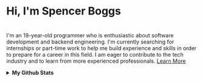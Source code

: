 # Hi, I'm Spencer Boggs

#

I'm an 19-year-old programmer who is enthusiastic about software development and backend engineering. I'm currently searching for internships or part-time work to help me build experience and skills in order to prepare for a career in this field. I am eager to contribute to the tech industry and to learn from more experienced professionals.
[Learn More](https://spencerboggs.github.io)

<details>
  <Summary><b>My Github Stats</b></Summary>

<div align="center">

  <!-- General Stats -->
  <a href="https://github.com/spencerboggs?tab=repositories#gh-dark-mode-only">
    <img src="https://github-readme-stats.vercel.app/api?username=spencerboggs&show_icons=true&icon_color=ffffff&layout=compact&custom_title=General+Stats&disable_animations=true&card_width=300&include_all_commits=true&theme=dark&hide_border=true&bg_color=00000000&hide_rank=true&hide=contribs&line_height=24&text_bold=true#gh-dark-mode-only" alt="GitHub Stats Dark" /></a><a href="https://github.com/spencerboggs?tab=repositories#gh-light-mode-only">
    <img src="https://github-readme-stats.vercel.app/api?username=spencerboggs&show_icons=true&icon_color=000000&layout=compact&custom_title=General+Stats&disable_animations=true&card_width=300&include_all_commits=true&theme=default&hide_border=true&bg_color=00000000&hide_rank=true&hide=contribs&line_height=24&text_bold=true#gh-light-mode-only" alt="GitHub Stats Light" />
  </a>

  <!-- Top Languages -->
  <a href="https://github.com/spencerboggs?tab=repositories#gh-dark-mode-only">
    <img src="https://github-readme-stats.vercel.app/api/top-langs?username=spencerboggs&show_icons=true&icon_color=ffffff&layout=compact&custom_title=Top+Languages&disable_animations=true&card_width=375&include_all_commits=true&theme=dark&hide_border=true&bg_color=00000000&hide_rank=true&size_weight=0.3&count_weight=0.7#gh-dark-mode-only" alt="Language Stats Dark" /></a><a href="https://github.com/spencerboggs?tab=repositories#gh-light-mode-only">
    <img src="https://github-readme-stats.vercel.app/api/top-langs?username=spencerboggs&show_icons=true&icon_color=ffffff&layout=compact&custom_title=Top+Languages&disable_animations=true&card_width=375&include_all_commits=true&theme=default&hide_border=true&bg_color=00000000&hide_rank=true&size_weight=0.3&count_weight=0.7#gh-light-mode-only" alt="Language Stats Light" />
  </a>

  <!-- Contribution Graph -->
  <a href="https://github.com/spencerboggs?tab=repositories#gh-dark-mode-only">
    <img src="https://github-readme-activity-graph.vercel.app/graph?username=spencerboggs&custom_title=Contribution%20Graph&hide_border=true&bg_color=00000000&line=dddddd&point=ffffff&color=ffffff&title_color=ffffff&area=true&days=20" alt="GitHub Activity Graph Dark" width="80%"/></a><a href="https://github.com/spencerboggs?tab=repositories#gh-light-mode-only">
    <img src="https://github-readme-activity-graph.vercel.app/graph?username=spencerboggs&custom_title=Contribution%20Graph&hide_border=true&bg_color=00000000&line=121212&point=000000&color=000000&title_color=000000&area=true&days=20" alt="GitHub Activity Graph Light" width="80%"/>
  </a>

</div>


<!--
[![GitHub Stats](http://github-profile-summary-cards.vercel.app/api/cards/profile-details?username=spencerboggs&theme=transparent)](https://github.com/spencerboggs?tab=repositories)
-->

<!--
</details>
<details>
  <summary><b>Featured Projects</b></summary>
  <br>
  
[![clone-all-repos Dark](https://github-readme-stats.vercel.app/api/pin/?username=spencerboggs&description_lines_count=2&show_owner=true&theme=dark&title_color=ADD8E6&bg_color=00000000&icon_color=ffffff&border_radius=0&repo=clone-all-repos#gh-dark-mode-only)](https://github.com/spencerboggs/clone-all-repos#gh-dark-mode-only)
[![clone-all-repos Light](https://github-readme-stats.vercel.app/api/pin/?username=spencerboggs&description_lines_count=2&show_owner=true&theme=dark&title_color=7580e6&bg_color=00000000&icon_color=404040&text_color=404040&border_color=a0a0a0&border_radius=0&repo=clone-all-repos#gh-light-mode-only)](https://github.com/spencerboggs/clone-all-repos#gh-light-mode-only)
[![file-tree-explorer Dark](https://github-readme-stats.vercel.app/api/pin/?username=spencerboggs&description_lines_count=2&show_owner=true&theme=dark&title_color=ADD8E6&bg_color=00000000&icon_color=ffffff&border_radius=0&repo=file-tree-explorer#gh-dark-mode-only)](https://github.com/spencerboggs/file-tree-explorer#gh-dark-mode-only)
[![file-tree-explorer Light](https://github-readme-stats.vercel.app/api/pin/?username=spencerboggs&description_lines_count=2&show_owner=true&theme=dark&title_color=7580e6&bg_color=00000000&icon_color=404040&text_color=404040&border_color=a0a0a0&border_radius=0&repo=file-tree-explorer#gh-light-mode-only)](https://github.com/spencerboggs/file-tree-explorer#gh-light-mode-only)
[![github-osint Dark](https://github-readme-stats.vercel.app/api/pin/?username=spencerboggs&description_lines_count=2&show_owner=true&theme=dark&title_color=ADD8E6&bg_color=00000000&icon_color=ffffff&border_radius=0&repo=github-osint#gh-dark-mode-only)](https://github.com/spencerboggs/github-osint#gh-dark-mode-only)
[![github-osint Light](https://github-readme-stats.vercel.app/api/pin/?username=spencerboggs&description_lines_count=2&show_owner=true&theme=dark&title_color=7580e6&bg_color=00000000&icon_color=404040&text_color=404040&border_color=a0a0a0&border_radius=0&repo=github-osint#gh-light-mode-only)](https://github.com/spencerboggs/github-osint#gh-light-mode-only)
[![ti-interpreter Dark](https://github-readme-stats.vercel.app/api/pin/?username=spencerboggs&description_lines_count=2&show_owner=true&theme=dark&title_color=ADD8E6&bg_color=00000000&icon_color=ffffff&border_radius=0&repo=ti-interpreter#gh-dark-mode-only)](https://github.com/spencerboggs/ti-interpreter#gh-dark-mode-only)
[![ti-interpreter Light](https://github-readme-stats.vercel.app/api/pin/?username=spencerboggs&description_lines_count=2&show_owner=true&theme=dark&title_color=7580e6&bg_color=00000000&icon_color=404040&text_color=404040&border_color=a0a0a0&border_radius=0&repo=ti-interpreter#gh-light-mode-only)](https://github.com/spencerboggs/ti-interpreter#gh-light-mode-only)
[![custom-ls Dark](https://github-readme-stats.vercel.app/api/pin/?username=spencerboggs&description_lines_count=2&show_owner=true&theme=dark&title_color=ADD8E6&bg_color=00000000&icon_color=ffffff&border_radius=0&repo=custom-ls#gh-dark-mode-only)](https://github.com/spencerboggs/custom-ls#gh-dark-mode-only)
[![custom-ls Light](https://github-readme-stats.vercel.app/api/pin/?username=spencerboggs&description_lines_count=2&show_owner=true&theme=dark&title_color=7580e6&bg_color=00000000&icon_color=404040&text_color=404040&border_color=a0a0a0&border_radius=0&repo=custom-ls#gh-light-mode-only)](https://github.com/spencerboggs/custom-ls#gh-light-mode-only)
[![pong-local-multiplayer Dark](https://github-readme-stats.vercel.app/api/pin/?username=spencerboggs&description_lines_count=2&show_owner=true&theme=dark&title_color=ADD8E6&bg_color=00000000&icon_color=ffffff&border_radius=0&repo=pong-local-multiplayer#gh-dark-mode-only)](https://github.com/spencerboggs/pong-local-multiplayer#gh-dark-mode-only)
[![pong-local-multiplayer Dark](https://github-readme-stats.vercel.app/api/pin/?username=spencerboggs&description_lines_count=2&show_owner=true&theme=dark&title_color=7580e6&bg_color=00000000&icon_color=404040&text_color=404040&border_color=a0a0a0&border_radius=0&repo=pong-local-multiplayer#gh-light-mode-only)](https://github.com/spencerboggs/pong-local-multiplayer#gh-light-mode-only)

</details>
-->

---

<!---
## Tools and Languages
<a href="https://code.visualstudio.com/" target="_blank" rel="noopener noreferrer"><img align="left" alt="VsCode" width="30px" style="padding-right:9px;" src="icons/1.png"/></a>
<a href="https://www.jetbrains.com/" target="_blank" rel="noopener noreferrer"><img align="left" alt="JetBrains" width="30px" style="padding-right:9px;" src="icons/2.png"/></a>
<a href="https://www.java.com/en/" target="_blank" rel="noopener noreferrer"><img align="left" alt="Java" width="30px" style="padding-right:9px;" src="icons/3.png"/></a>
<a href="https://www.javascript.com/" target="_blank" rel="noopener noreferrer"><img align="left" alt="JavaScript" width="30px" style="padding-right:9px;" src="icons/4.png"/></a>
<a href="https://nodejs.org/en/" target="_blank" rel="noopener noreferrer"><img align="left" alt="NodeJS" width="30px" style="padding-right:9px;" src="icons/5.png"/></a>
<a href="https://reactjs.org/" target="_blank" rel="noopener noreferrer"><img align="left" alt="React" width="30px" style="padding-right:9px;" src="icons/6.png"/></a>
<a href="https://www.python.org/" target="_blank" rel="noopener noreferrer"><img align="left" alt="Python" width="30px" style="padding-right:9px;" src="icons/7.png"/></a>
<a href="https://html.com/" target="_blank" rel="noopener noreferrer"><img align="left" alt="HTML" width="30px" style="padding-right:9px;" src="icons/8.png"/></a>
<a href="https://www.w3schools.com/css/" target="_blank" rel="noopener noreferrer"><img align="left" alt="CSS" width="30px" style="padding-right:9px;" src="icons/9.png"/></a>
<a href="https://www.npmjs.com/" target="_blank" rel="noopener noreferrer"><img align="left" alt="NPM" width="30px" style="padding-right:9px;" src="icons/10.png"/></a>
<a href="https://git-scm.com/" target="_blank" rel="noopener noreferrer"><img align="left" alt="Git" width="30px" style="padding-right:9px;" src="icons/11.png"/></a>
<a href="https://www.gnu.org/software/bash/" target="_blank" rel="noopener noreferrer"><img align="left" alt="Bash" width="30px" style="padding-right:9px;" src="icons/12.png"/></a>
<a href="https://gradle.org/" target="_blank" rel="noopener noreferrer"><img align="left" alt="Gradle" width="30px" style="padding-right:9px;" src="icons/13.png"/></a>
<a href="https://www.arduino.cc/" target="_blank" rel="noopener noreferrer"><img align="left" alt="Arduino" width="30px" style="padding-right:9px;" src="icons/14.png"/></a>
<a href="https://www.raspberrypi.com/" target="_blank" rel="noopener noreferrer"><img align="left" alt="RaspberryPI" width="30px" style="padding-right:9px;" src="icons/15.png"/></a>
<a href="https://www.linux.org/" target="_blank" rel="noopener noreferrer"><img align="left" alt="Linux" width="30px" src="icons/16.png"/></a>
<br />
--->

<!---
This GitHub account is for my professional projects.
To see my personal projects 
[click here](https://github.com/Spinny2005?tab=repositories&type=source).
--->
